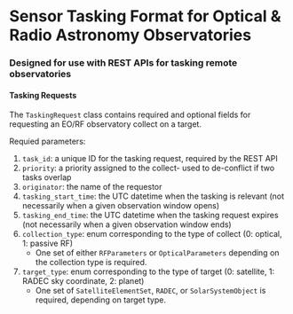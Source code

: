 # Sensor Tasking Format for Optical & Radio Astronomy Observatories

### Designed for use with REST APIs for tasking remote observatories

#### Tasking Requests
The `TaskingRequest` class contains required and optional fields for requesting an EO/RF observatory
collect on a target.

Requied parameters:
1. `task_id`: a unique ID for the tasking request, required by the REST API
2. `priority`: a priority assigned to the collect- used to de-conflict if two tasks overlap
3. `originator`: the name of the requestor
4. `tasking_start_time`: the UTC datetime when the tasking is relevant (not necessarily when a given observation window opens)
5. `tasking_end_time`: the UTC datetime when the tasking request expires (not necessarily when a given observation window ends)
6. `collection_type`: enum corresponding to the type of collect (0: optical, 1: passive RF)
    - One set of either `RFParameters` or `OpticalParameters` depending on the collection type is required.
7. `target_type`: enum corresponding to the type of target (0: satellite, 1: RADEC sky coordinate, 2: planet)
    - One set of `SatelliteElementSet`, `RADEC`, or `SolarSystemObject` is required, depending on target type.



